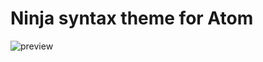 # Ninja syntax theme for Atom

![preview](https://raw.github.com/ninja/ninja-syntax/master/preview.png)
